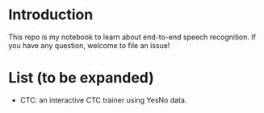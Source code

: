 # Introduction

This repo is my notebook to learn about end-to-end speech recognition.
If you have any question, welcome to file an issue!

# List (to be expanded)

* CTC: an interactive CTC trainer using YesNo data.
